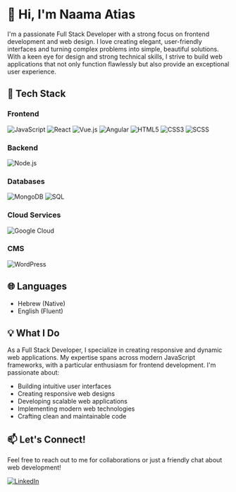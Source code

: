 # 👋 Hi, I'm Naama Atias

I'm a passionate Full Stack Developer with a strong focus on frontend development and web design. I love creating elegant, user-friendly interfaces and turning complex problems into simple, beautiful solutions. With a keen eye for design and strong technical skills, I strive to build web applications that not only function flawlessly but also provide an exceptional user experience.

## 🚀 Tech Stack

### Frontend
![JavaScript](https://img.shields.io/badge/-JavaScript-F7DF1E?style=flat-square&logo=javascript&logoColor=black)
![React](https://img.shields.io/badge/-React-61DAFB?style=flat-square&logo=react&logoColor=black)
![Vue.js](https://img.shields.io/badge/-Vue.js-4FC08D?style=flat-square&logo=vue.js&logoColor=white)
![Angular](https://img.shields.io/badge/-Angular-DD0031?style=flat-square&logo=angular&logoColor=white)
![HTML5](https://img.shields.io/badge/-HTML5-E34F26?style=flat-square&logo=html5&logoColor=white)
![CSS3](https://img.shields.io/badge/-CSS3-1572B6?style=flat-square&logo=css3&logoColor=white)
![SCSS](https://img.shields.io/badge/-SCSS-CC6699?style=flat-square&logo=sass&logoColor=white)

### Backend
![Node.js](https://img.shields.io/badge/-Node.js-339933?style=flat-square&logo=node.js&logoColor=white)

### Databases
![MongoDB](https://img.shields.io/badge/-MongoDB-47A248?style=flat-square&logo=mongodb&logoColor=white)
![SQL](https://img.shields.io/badge/-SQL-4479A1?style=flat-square&logo=mysql&logoColor=white)

### Cloud Services
![Google Cloud](https://img.shields.io/badge/-Google%20Cloud-4285F4?style=flat-square&logo=google-cloud&logoColor=white)

### CMS
![WordPress](https://img.shields.io/badge/-WordPress-21759B?style=flat-square&logo=wordpress&logoColor=white)

## 🌐 Languages

- Hebrew (Native)
- English (Fluent)

## 💡 What I Do

As a Full Stack Developer, I specialize in creating responsive and dynamic web applications. My expertise spans across modern JavaScript frameworks, with a particular enthusiasm for frontend development. I'm passionate about:

- Building intuitive user interfaces
- Creating responsive web designs
- Developing scalable web applications
- Implementing modern web technologies
- Crafting clean and maintainable code

## 📫 Let's Connect!

Feel free to reach out to me for collaborations or just a friendly chat about web development!

[![LinkedIn](https://img.shields.io/badge/-LinkedIn-0077B5?style=flat-square&logo=linkedin&logoColor=white)](https://www.linkedin.com/in/naama-atias-50707b210/)

